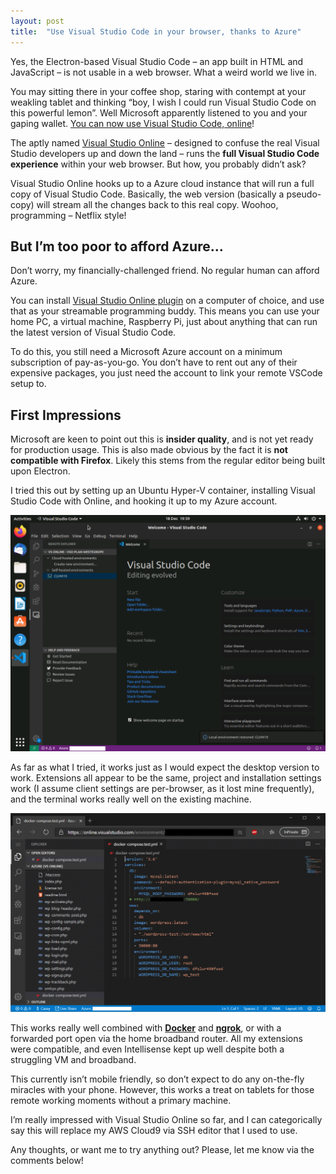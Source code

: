 ```yaml
---
layout: post
title:  "Use Visual Studio Code in your browser, thanks to Azure"
---
```


Yes, the Electron-based Visual Studio Code – an app built in HTML and JavaScript – is not usable in a web browser. What a weird world we live in.

You may sitting there in your coffee shop, staring with contempt at your weakling tablet and thinking “boy, I wish I could run Visual Studio Code on this powerful lemon”. Well Microsoft apparently listened to you and your gaping wallet. [You can now use Visual Studio Code, online](https://visualstudio.microsoft.com/services/visual-studio-online/)!

The aptly named [Visual Studio Online](https://visualstudio.microsoft.com/services/visual-studio-online/) – designed to confuse the real Visual Studio developers up and down the land – runs the **full Visual Studio Code experience** within your web browser. But how, you probably didn’t ask?

Visual Studio Online hooks up to a Azure cloud instance that will run a full copy of Visual Studio Code. Basically, the web version (basically a pseudo-copy) will stream all the changes back to this real copy. Woohoo, programming – Netflix style!

## But I’m too poor to afford Azure…
Don’t worry, my financially-challenged friend. No regular human can afford Azure.

You can install [Visual Studio Online plugin](https://marketplace.visualstudio.com/items?itemName=ms-vsonline.vsonline) on a computer of choice, and use that as your streamable programming buddy. This means you can use your home PC, a virtual machine, Raspberry Pi, just about anything that can run the latest version of Visual Studio Code.

To do this, you still need a Microsoft Azure account on a minimum subscription of pay-as-you-go. You don’t have to rent out any of their expensive packages, you just need the account to link your remote VSCode setup to.

## First Impressions
Microsoft are keen to point out this is **insider quality**, and is not yet ready for production usage. This is also made obvious by the fact it is **not compatible with Firefox**. Likely this stems from the regular editor being built upon Electron.

I tried this out by setting up an Ubuntu Hyper-V container, installing Visual Studio Code with Online, and hooking it up to my Azure account.

![](/assets/img/Untitled-1024x768.png)

As far as what I tried, it works just as I would expect the desktop version to work. Extensions all appear to be the same, project and installation settings work (I assume client settings are per-browser, as it lost mine frequently), and the terminal works really well on the existing machine.

![](/assets/img/2019-12-18-3-1024x645.png)

This works really well combined with **[Docker](https://www.docker.com/)** and **[ngrok](https://ngrok.com/)**, or with a forwarded port open via the home broadband router. All my extensions were compatible, and even Intellisense kept up well despite both a struggling VM and broadband.

This currently isn’t mobile friendly, so don’t expect to do any on-the-fly miracles with your phone. However, this works a treat on tablets for those remote working moments without a primary machine.

I’m really impressed with Visual Studio Online so far, and I can categorically say this will replace my AWS Cloud9 via SSH editor that I used to use.

Any thoughts, or want me to try anything out? Please, let me know via the comments below!